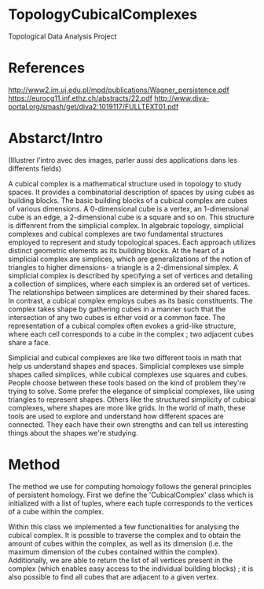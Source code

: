 # TopologyCubicalComplexes

Topological Data Analysis Project

# References

<http://www2.im.uj.edu.pl/mpd/publications/Wagner_persistence.pdf>
<https://eurocg11.inf.ethz.ch/abstracts/22.pdf>
<http://www.diva-portal.org/smash/get/diva2:1019117/FULLTEXT01.pdf>


# Abstarct/Intro
(Illustrer l'intro avec des images, parler aussi des applications dans les differents fields)

A cubical complex is a mathematical structure used in topology to study spaces. It provides a combinatorial description of spaces by using cubes as building blocks. The basic building blocks of a cubical complex are cubes of various dimensions. A 0-dimensional cube is a vertex, an 1-dimensional cube is an edge, a 2-dimensional cube is a square and so on. This structure is diffenrent from the simplicial complex. In algebraic topology, simplicial complexes and cubical complexes are two fundamental structures employed to represent and study topological spaces. Each approach utilizes distinct geometric elements as its building blocks.
At the heart of a simplicial complex are simplices, which are generalizations of the notion of triangles to higher dimensions- a triangle is a 2-dimensional simplex. A simplicial complex is described by specifying a set of vertices and detailing a collection of simplices, where each simplex is an ordered set of vertices. The relationships between simplices are determined by their shared faces.
In contrast, a cubical complex employs cubes as its basic constituents. The complex takes shape by gathering cubes in a manner such that the intersection of any two cubes is either void or a common face. The representation of a cubical complex often evokes a grid-like structure, where each cell corresponds to a cube in the complex ; two adjacent cubes share a face.

Simplicial and cubical complexes are like two different tools in math that help us understand shapes and spaces. Simplicial complexes use simple shapes called simplices, while cubical complexes use squares and cubes. People choose between these tools based on the kind of problem they're trying to solve. Some prefer the elegance of simplicial complexes, like using triangles to represent shapes. Others like the structured simplicity of cubical complexes, where shapes are more like grids. In the world of math, these tools are used to explore and understand how different spaces are connected. They each have their own strengths and can tell us interesting things about the shapes we're studying. 

# Method 

The method we use for computing homology follows the general principles of persistent homology. 
First we define the 'CubicalComplex' class which is initialized with a list of tuples, where each tuple corresponds to the vertices of a cube within the complex. 

Within this class we implemented a few functionalities for analysing the cubical complex. It is possible to traverse the complex and to obtain the amount of cubes within the complex, as well as its dimension (i.e. the maximum dimension of the cubes contained within the complex). Additionally, we are able to return the list of all vertices present in the complex (which enables easy access to the individual building blocks) ; it is also possible to find all cubes that are adjacent to a given vertex.

